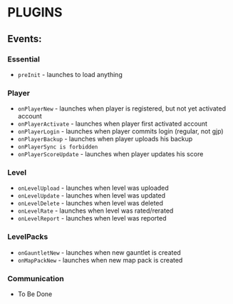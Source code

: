 # PLUGINS

## Events:
### Essential
- `preInit` - launches to load anything
### Player
- `onPlayerNew` - launches when player is registered, but not yet activated account
- `onPlayerActivate` - launches when player first activated account
- `onPlayerLogin` - launches when player commits login (regular, not gjp)
- `onPlayerBackup` - launches when player uploads his backup
- `onPlayerSync is forbidden`
- `onPlayerScoreUpdate` - launches when player updates his score
### Level
- `onLevelUpload` - launches when level was uploaded
- `onLevelUpdate` - launches when level was updated
- `onLevelDelete` - launches when level was deleted
- `onLevelRate` - launches when level was rated/rerated
- `onLevelReport` - launches when level was reported
### LevelPacks
- `onGauntletNew` - launches when new gauntlet is created
- `onMapPackNew` - launches when new map pack is created
### Communication
- To Be Done
